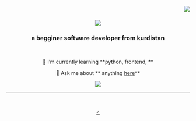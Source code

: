 <img align="right" src="https://visitor-badge.laobi.icu/badge?page_id=salesp07.salesp07" />

<h1 align="center">
    <img src="https://readme-typing-svg.herokuapp.com/?font=Righteous&size=35&center=true&vCenter=true&width=500&height=70&duration=4000&lines=Hi+There!+👋;+I'm+lost+software!;" />
</h1>

<h3 align="center">a begginer software developer from kurdistan </h3>

<br/>

<div align="center">
 
 
 
 🌱 I’m currently learning **python, frontend, **

💬 Ask me about ** anything [here](https://www.instagram.com/lo1stt)**



 </div>
 
<div align="center"> 
  <a href="mailto:rrrdaaa98@gmail.com">
    <img src="https://img.shields.io/badge/Gmail-333333?style=for-the-badge&logo=gmail&logoColor=red" />

<hr/>

<br/>

<
